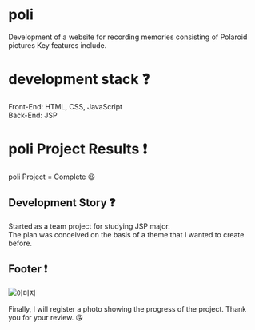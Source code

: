 # poli

Development of a website for recording memories consisting of Polaroid pictures
Key features include.

# development stack :question:

Front-End: HTML, CSS, JavaScript <br />
Back-End: JSP

# poli Project Results :exclamation:

poli Project = Complete :laughing: <br />

## Development Story :question:

Started as a team project for studying JSP major. <br />
The plan was conceived on the basis of a theme that I wanted to create before.

## Footer :exclamation:
<!--
Click [here](#) to visit my project.
-->
![이미지](https://github.com/20200890-JoHoYeon/poli/assets/70556072/15e2f653-2ba6-4c6b-a868-26df30808d9b)

Finally, I will register a photo showing the progress of the project. Thank you for your review. 😘

